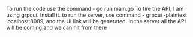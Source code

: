 To run the code use the command  - go run main.go
To fire the API, I am using grpcui. Install it. 
to run the server, use command - grpcui -plaintext localhost:8089, and the UI link will be generated. 
In the server all the API will be coming and we can hit from there 
